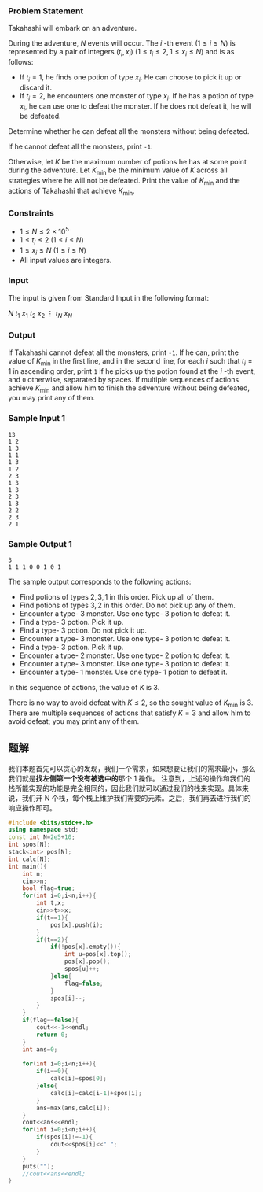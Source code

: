 ### Problem Statement

Takahashi will embark on an adventure.

During the adventure, $N$ events will occur. The $i$ \-th event $(1\leq i\leq N)$ is represented by a pair of integers $(t _ i,x _ i)$ $(1\leq t _ i\leq 2,1\leq x _ i\leq N)$ and is as follows:

-   If $t _ i=1$, he finds one potion of type $x _ i$. He can choose to pick it up or discard it.
-   If $t _ i=2$, he encounters one monster of type $x _ i$. If he has a potion of type $x _ i$, he can use one to defeat the monster. If he does not defeat it, he will be defeated.

Determine whether he can defeat all the monsters without being defeated.

If he cannot defeat all the monsters, print `-1`.

Otherwise, let $K$ be the maximum number of potions he has at some point during the adventure. Let $K _ {\min}$ be the minimum value of $K$ across all strategies where he will not be defeated. Print the value of $K _ {\min}$ and the actions of Takahashi that achieve $K _ {\min}$.

### Constraints

-   $1\leq N\leq2\times10^5$
-   $1\leq t _ i\leq2\ (1\leq i\leq N)$
-   $1\leq x _ i\leq N\ (1\leq i\leq N)$
-   All input values are integers.

### Input

The input is given from Standard Input in the following format:


$N$
$t _ 1$ $x _ 1$
$t _ 2$ $x _ 2$
$\vdots$
$t _ N$ $x _ N$


### Output

If Takahashi cannot defeat all the monsters, print `-1`. If he can, print the value of $K _ {\min}$ in the first line, and in the second line, for each $i$ such that $t _ i=1$ in ascending order, print `1` if he picks up the potion found at the $i$ \-th event, and `0` otherwise, separated by spaces. If multiple sequences of actions achieve $K _ {\min}$ and allow him to finish the adventure without being defeated, you may print any of them.


### Sample Input 1

```
13
1 2
1 3
1 1
1 3
1 2
2 3
1 3
1 3
2 3
1 3
2 2
2 3
2 1
```

### Sample Output 1

```
3
1 1 1 0 0 1 0 1
```

The sample output corresponds to the following actions:

-   Find potions of types $2,3,1$ in this order. Pick up all of them.
-   Find potions of types $3,2$ in this order. Do not pick up any of them.
-   Encounter a type- $3$ monster. Use one type- $3$ potion to defeat it.
-   Find a type- $3$ potion. Pick it up.
-   Find a type- $3$ potion. Do not pick it up.
-   Encounter a type- $3$ monster. Use one type- $3$ potion to defeat it.
-   Find a type- $3$ potion. Pick it up.
-   Encounter a type- $2$ monster. Use one type- $2$ potion to defeat it.
-   Encounter a type- $3$ monster. Use one type- $3$ potion to defeat it.
-   Encounter a type- $1$ monster. Use one type- $1$ potion to defeat it.

In this sequence of actions, the value of $K$ is $3$.

There is no way to avoid defeat with $K\leq 2$, so the sought value of $K _ {\min}$ is $3$. There are multiple sequences of actions that satisfy $K=3$ and allow him to avoid defeat; you may print any of them.


## 题解
我们本题首先可以贪心的发现，我们一个需求，如果想要让我们的需求最小，那么我们就是**找左侧第一个没有被选中的**那个 1 操作。
注意到，上述的操作和我们的栈所能实现的功能是完全相同的，因此我们就可以通过我们的栈来实现。具体来说，我们开 N 个栈，每个栈上维护我们需要的元素。之后，我们再去进行我们的响应操作即可。

```cpp
#include <bits/stdc++.h>
using namespace std;
const int N=2e5+10;
int spos[N];
stack<int> pos[N];
int calc[N]; 
int main(){
	int n;
	cin>>n;
	bool flag=true;
	for(int i=0;i<n;i++){
		int t,x;
		cin>>t>>x;
		if(t==1){
			pos[x].push(i);
		}
		if(t==2){
			if(!pos[x].empty()){
				int u=pos[x].top();
				pos[x].pop();
				spos[u]++;
			}else{
				flag=false;
			}
			spos[i]--;
		}
	}
	if(flag==false){
		cout<<-1<<endl;
		return 0;
	}
	int ans=0;
	
	for(int i=0;i<n;i++){
		if(i==0){
			calc[i]=spos[0];
		}else{
			calc[i]=calc[i-1]+spos[i];
		}
		ans=max(ans,calc[i]);
	}
	cout<<ans<<endl;
	for(int i=0;i<n;i++){
		if(spos[i]!=-1){
			cout<<spos[i]<<" ";
		}
	}
	puts("");
	//cout<<ans<<endl;
}
```